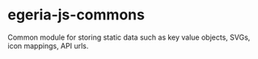 # egeria-js-commons

Common module for storing static data such as key value objects, SVGs, icon mappings, API urls.
